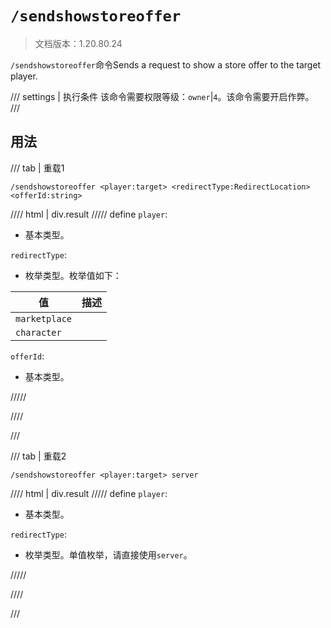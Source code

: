 # `/sendshowstoreoffer`

> 文档版本：1.20.80.24

`/sendshowstoreoffer`命令Sends a request to show a store offer to the target player.

/// settings | 执行条件
该命令需要权限等级：`owner`|`4`。该命令需要开启作弊。
///

## 用法

/// tab | 重载1
```mcfunction
/sendshowstoreoffer <player:target> <redirectType:RedirectLocation> <offerId:string>
```

//// html | div.result
///// define
`player`: <!-- md:samp target -->

- 基本类型。

`redirectType`: <!-- md:samp RedirectLocation -->

- 枚举类型。枚举值如下：

|值|描述|
|---|---|
|`marketplace`||
|`character`||


`offerId`: <!-- md:samp string -->

- 基本类型。


/////

////

///

/// tab | 重载2
```mcfunction
/sendshowstoreoffer <player:target> server
```

//// html | div.result
///// define
`player`: <!-- md:samp target -->

- 基本类型。

`redirectType`: <!-- md:samp 3PServerOfferList -->

- 枚举类型。单值枚举，请直接使用`server`。


/////

////

///
